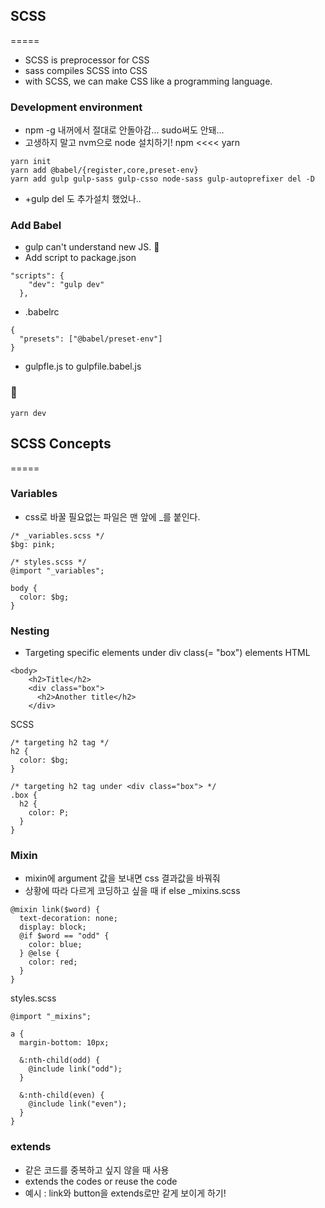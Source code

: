 ## SCSS
=====
- SCSS is preprocessor for CSS
- sass compiles SCSS into CSS
- with SCSS, we can make CSS like a programming language.

### Development environment 
- npm -g 내꺼에서 절대로 안돌아감... sudo써도 안돼... 
- 고생하지 말고 nvm으로 node 설치하기! npm <<<< yarn 

```
yarn init
yarn add @babel/{register,core,preset-env}
yarn add gulp gulp-sass gulp-csso node-sass gulp-autoprefixer del -D
```
- +gulp del 도 추가설치 했었나.. 
### Add Babel 
- gulp can't understand new JS. 🤪
- Add script to package.json
```
"scripts": {
    "dev": "gulp dev"
  },

```
- .babelrc
```
{
  "presets": ["@babel/preset-env"]
}
```
- gulpfle.js to gulpfile.babel.js

### 🤩
```
yarn dev 
```

## SCSS Concepts
=====

### Variables
- css로 바꿀 필요없는 파일은 맨 앞에 _를 붙인다.
```
/* _variables.scss */
$bg: pink;
```
```
/* styles.scss */
@import "_variables";

body {
  color: $bg;
}
```
### Nesting
- Targeting specific elements under div class(= "box") elements
HTML
```
<body>
    <h2>Title</h2>
    <div class="box">
      <h2>Another title</h2>
    </div>
```
SCSS
```
/* targeting h2 tag */
h2 {
  color: $bg;
}

/* targeting h2 tag under <div class="box"> */
.box {
  h2 {
    color: P;
  }
}
```

### Mixin
- mixin에 argument 값을 보내면 css 결과값을 바꿔줘
- 상황에 따라 다르게 코딩하고 싶을 때 if else
_mixins.scss
```
@mixin link($word) {
  text-decoration: none;
  display: block;
  @if $word == "odd" {
    color: blue;
  } @else {
    color: red;
  }
}
```
styles.scss
```
@import "_mixins";

a {
  margin-bottom: 10px;

  &:nth-child(odd) {
    @include link("odd");
  }

  &:nth-child(even) {
    @include link("even");
  }
}
```

### extends
- 같은 코드를 중복하고 싶지 않을 때 사용
- extends the codes or reuse the code
- 예시 : link와 button을 extends로만 같게 보이게 하기!